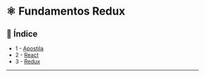 # :atom_symbol: Fundamentos Redux

## :robot: Índice

- 1 - [Apostila](https://github.com/comicodarko/Lab-React/tree/master/01%20-%20Extras)
- 2 - [React](https://github.com/comicodarko/Lab-React/tree/master/02%20-%20Fundamentos%20React)
- 3 - [Redux](#03)
****
